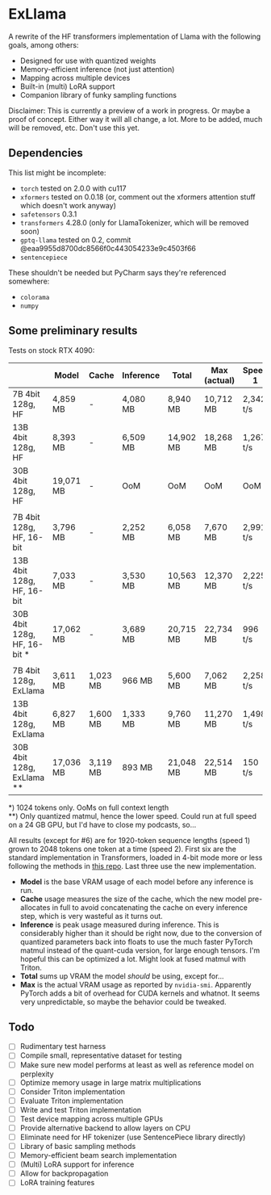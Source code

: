 # ExLlama

A rewrite of the HF transformers implementation of Llama with the following goals, among others:

* Designed for use with quantized weights
* Memory-efficient inference (not just attention)
* Mapping across multiple devices
* Built-in (multi) LoRA support
* Companion library of funky sampling functions

Disclaimer: This is currently a preview of a work in progress. Or maybe a proof of concept. Either way it will all
change, a lot. More to be added, much will be removed, etc. Don't use this yet.

## Dependencies

This list might be incomplete:

* `torch` tested on 2.0.0 with cu117
* `xformers` tested on 0.0.18 (or, comment out the xformers attention stuff which doesn't work anyway)
* `safetensors` 0.3.1
* `transformers` 4.28.0 (only for LlamaTokenizer, which will be removed soon)
* `gptq-llama` tested on 0.2, commit @eaa9955d8700dc8566f0c443054233e9c4503f66
* `sentencepiece`

These shouldn't be needed but PyCharm says they're referenced somewhere:

* `colorama`
* `numpy`

## Some preliminary results

Tests on stock RTX 4090:

|                             | Model     | Cache    | Inference | Total     | Max (actual) | Speed 1   | Speed 2  |
|-----------------------------|-----------|----------|-----------|-----------|--------------|-----------|----------|
| 7B 4bit 128g, HF            | 4,859 MB  | -        | 4,080 MB  | 8,940 MB  | 10,712 MB    | 2,342 t/s | 31 t/s   |
| 13B 4bit 128g, HF           | 8,393 MB  | -        | 6,509 MB  | 14,902 MB | 18,268 MB    | 1,267 t/s | 25 t/s   |
| 30B 4bit 128g, HF           | 19,071 MB | -        | OoM       | OoM       | OoM          | OoM       | OoM      |
|                             |           |          |           |           |              |           |          |
| 7B 4bit 128g, HF, 16-bit    | 3,796 MB  | -        | 2,252 MB  | 6,058 MB  | 7,670 MB     | 2,991 t/s | 31 t/s   |
| 13B 4bit 128g, HF, 16-bit   | 7,033 MB  | -        | 3,530 MB  | 10,563 MB | 12,370 MB    | 2,225 t/s | 25 t/s   |
| 30B 4bit 128g, HF, 16-bit * | 17,062 MB | -        | 3,689 MB  | 20,715 MB | 22,734 MB    | 996 t/s   | 17 t/s   |
|                             |           |          |           |           |              |           |          |
| 7B 4bit 128g, ExLlama       | 3,611 MB  | 1,023 MB | 966 MB    | 5,600 MB  | 7,062 MB     | 2,258 t/s | 66 t/s   |
| 13B 4bit 128g, ExLlama      | 6,827 MB  | 1,600 MB | 1,333 MB  | 9,760 MB  | 11,270 MB    | 1,498 t/s | 51 t/s   |
| 30B 4bit 128g, ExLlama **   | 17,036 MB | 3,119 MB | 893 MB    | 21,048 MB | 22,514 MB    | 150 t/s   | 14 t/s   |

*) 1024 tokens only. OoMs on full context length  
**) Only quantized matmul, hence the lower speed. Could run at full speed on a 24 GB GPU, but I'd have to close my
podcasts, so...

All results (except for #6) are for 1920-token sequence lengths (speed 1) grown to 2048 tokens one token at a time 
(speed 2). First six are the standard implementation in Transformers, loaded in 4-bit mode more or less following the
methods in [this repo](https://github.com/johnsmith0031/alpaca_lora_4bit). Last three use the new implementation.

* **Model** is the base VRAM usage of each model before any inference is run.
* **Cache** usage measures the size of the cache, which the new model pre-allocates in full to avoid concatenating the
cache on every inference step, which is very wasteful as it turns out.
* **Inference** is peak usage measured during inference. This is considerably higher than it should be right now, due to
the conversion of quantized parameters back into floats to use the much faster PyTorch matmul instead of the quant-cuda 
version, for large enough tensors. I'm hopeful this can be optimized a lot. Might look at fused matmul with Triton.
* **Total** sums up VRAM the model *should* be using, except for...
* **Max** is the actual VRAM usage as reported by `nvidia-smi`. Apparently PyTorch adds a bit of overhead for CUDA
kernels and whatnot. It seems very unpredictable, so maybe the behavior could be tweaked.

## Todo

- [ ] Rudimentary test harness
- [ ] Compile small, representative dataset for testing
- [ ] Make sure new model performs at least as well as reference model on perplexity 
- [ ] Optimize memory usage in large matrix multiplications
- [ ] Consider Triton implementation
- [ ] Evaluate Triton implementation
- [ ] Write and test Triton implementation
- [ ] Test device mapping across multiple GPUs
- [ ] Provide alternative backend to allow layers on CPU
- [ ] Eliminate need for HF tokenizer (use SentencePiece library directly)
- [ ] Library of basic sampling methods
- [ ] Memory-efficient beam search implementation
- [ ] (Multi) LoRA support for inference
- [ ] Allow for backpropagation
- [ ] LoRA training features